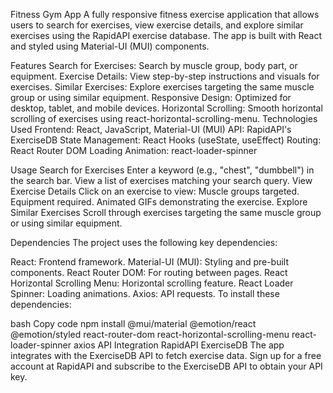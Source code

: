 Fitness Gym App
A fully responsive fitness exercise application that allows users to search for exercises, view exercise details, and explore similar exercises using the RapidAPI exercise database. The app is built with React and styled using Material-UI (MUI) components.

Features
Search for Exercises: Search by muscle group, body part, or equipment.
Exercise Details: View step-by-step instructions and visuals for exercises.
Similar Exercises: Explore exercises targeting the same muscle group or using similar equipment.
Responsive Design: Optimized for desktop, tablet, and mobile devices.
Horizontal Scrolling: Smooth horizontal scrolling of exercises using react-horizontal-scrolling-menu.
Technologies Used
Frontend: React, JavaScript, Material-UI (MUI)
API: RapidAPI's ExerciseDB
State Management: React Hooks (useState, useEffect)
Routing: React Router DOM
Loading Animation: react-loader-spinner

Usage
Search for Exercises
Enter a keyword (e.g., "chest", "dumbbell") in the search bar.
View a list of exercises matching your search query.
View Exercise Details
Click on an exercise to view:
Muscle groups targeted.
Equipment required.
Animated GIFs demonstrating the exercise.
Explore Similar Exercises
Scroll through exercises targeting the same muscle group or using similar equipment.

Dependencies
The project uses the following key dependencies:

React: Frontend framework.
Material-UI (MUI): Styling and pre-built components.
React Router DOM: For routing between pages.
React Horizontal Scrolling Menu: Horizontal scrolling feature.
React Loader Spinner: Loading animations.
Axios: API requests.
To install these dependencies:

bash
Copy code
npm install @mui/material @emotion/react @emotion/styled react-router-dom react-horizontal-scrolling-menu react-loader-spinner axios
API Integration
RapidAPI ExerciseDB
The app integrates with the ExerciseDB API to fetch exercise data. Sign up for a free account at RapidAPI and subscribe to the ExerciseDB API to obtain your API key.
